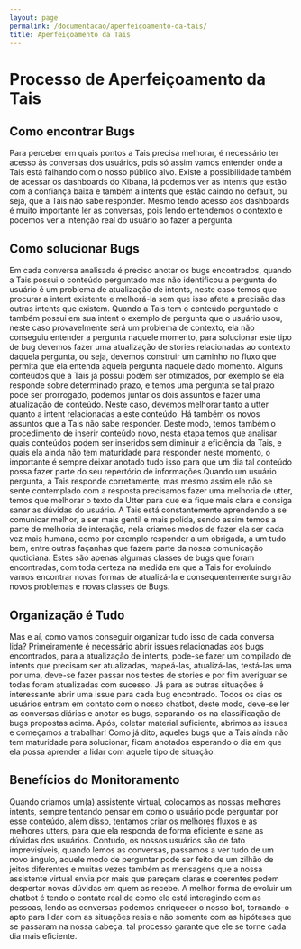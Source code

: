 ```yaml
---
layout: page
permalink: /documentacao/aperfeiçoamento-da-tais/
title: Aperfeiçoamento da Tais
---
```


# Processo de Aperfeiçoamento da Tais


## Como encontrar Bugs
Para perceber em quais pontos a Tais precisa melhorar, é necessário ter acesso às conversas dos usuários, pois só assim vamos entender onde a Tais está falhando com o nosso público alvo. Existe a possibilidade também de acessar os dashboards do Kibana, lá podemos ver as intents que estão com a confiança baixa e também a intents que estão caindo no default, ou seja, que a Tais não sabe responder. Mesmo tendo acesso aos dashboards é muito importante ler as conversas, pois lendo entendemos  o contexto e podemos ver a intenção real do usuário ao fazer a pergunta. 


## Como solucionar Bugs
Em cada conversa analisada é preciso anotar os bugs encontrados, quando a Tais possui o conteúdo perguntado mas não identificou a pergunta do usuário é um problema de atualização de intents, neste caso temos que procurar a intent existente e melhorá-la sem que isso afete a precisão das outras intents que existem.
Quando a Tais tem o conteúdo perguntado e também possui em sua intent o exemplo de pergunta que o usuário usou, neste caso provavelmente será um problema de contexto, ela não conseguiu entender a pergunta naquele momento, para solucionar este tipo de bug devemos fazer uma atualização de stories relacionadas ao contexto daquela pergunta, ou seja, devemos construir um caminho no fluxo que permita que ela entenda aquela pergunta naquele dado momento.
Alguns conteúdos que a Tais já possui podem ser otimizados, por exemplo se ela responde sobre determinado prazo, e temos uma pergunta se tal prazo pode ser prorrogado, podemos juntar os dois assuntos e fazer uma atualização de conteúdo. Neste caso, devemos melhorar tanto a utter quanto a intent relacionadas a este conteúdo.
Há também os novos assuntos que a Tais não sabe responder. Deste modo, temos também o procedimento de inserir conteúdo novo, nesta etapa temos que analisar quais conteúdos podem ser inseridos sem diminuir a eficiência da Tais, e quais ela ainda não tem maturidade para responder neste momento, o importante é sempre deixar anotado tudo isso para que um dia tal conteúdo possa fazer parte do seu repertório de informações.Quando um usuário pergunta, a Tais responde corretamente, mas mesmo assim ele não se sente contemplado com a resposta precisamos fazer uma melhoria de utter, temos que melhorar o texto da Utter para que ela fique mais clara e consiga sanar as dúvidas do usuário.
A Tais está constantemente aprendendo a se comunicar melhor, a ser mais gentil e mais polida, sendo assim temos a parte de melhoria de interação, nela criamos modos de fazer ela ser cada vez mais humana, como por exemplo responder a um obrigada, a um tudo bem, entre outras façanhas que fazem parte da nossa comunicação quotidiana. Estes são apenas algumas classes de bugs que foram encontradas, com toda certeza na medida em que a Tais for evoluindo vamos encontrar novas formas de atualizá-la e consequentemente surgirão novos problemas e novas classes de Bugs.


## Organização é Tudo
Mas e aí, como vamos conseguir organizar tudo isso de cada conversa lida? Primeiramente é necessário abrir issues relacionadas aos bugs encontrados, para a atualização de intents, pode-se fazer um compilado de intents que precisam ser atualizadas, mapeá-las, atualizá-las, testá-las uma por uma, deve-se fazer passar nos testes de stories e por fim averiguar se todas foram atualizadas com sucesso. Já para as outras situações é interessante abrir uma issue para cada bug encontrado.
Todos os dias os usuários entram em contato com o nosso chatbot, deste modo, deve-se ler as conversas diárias e anotar os bugs, separando-os na classificação de bugs propostas acima. Após, coletar material suficiente, abrimos as issues e começamos a trabalhar! Como já dito, aqueles bugs que a Tais ainda não tem maturidade para solucionar, ficam anotados esperando o dia em que ela possa aprender a lidar com aquele tipo de situação.


## Benefícios do Monitoramento
Quando criamos um(a) assistente virtual, colocamos as nossas melhores intents, sempre tentando pensar em como o usuário pode perguntar por esse conteúdo, além disso, tentamos criar os melhores fluxos e as melhores utters, para que ela responda de forma eficiente e sane as dúvidas dos usuários. Contudo, os nossos usuários são de fato imprevisíveis, quando lemos as conversas, passamos a ver tudo de um novo ângulo, aquele modo de perguntar pode ser feito de um zilhão de jeitos diferentes e muitas vezes também as mensagens que a nossa assistente virtual envia por mais que pareçam claras e coerentes podem despertar novas dúvidas em quem as recebe. A melhor forma de evoluir um chatbot é tendo o contato real de como ele está interagindo com as pessoas, lendo as conversas podemos enriquecer o nosso bot, tornando-o apto para lidar com as situações reais e não somente com as hipóteses que se passaram na nossa cabeça, tal processo garante que ele se torne cada dia mais eficiente. 
